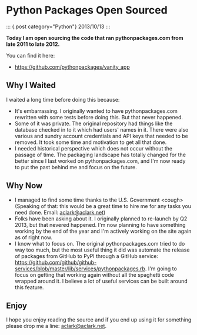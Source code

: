 # Python Packages Open Sourced

::: {.post category="Python"}
2013/10/13
:::

**Today I am open sourcing the code that ran pythonpackages.com from
late 2011 to late 2012.**

You can find it here:

-   <https://github.com/pythonpackages/vanity_app>

## Why I Waited

I waited a long time before doing this because:

-   It\'s embarrassing. I originally wanted to have pythonpackages.com
    rewritten with some tests before doing this. But that never
    happened.
-   Some of it was private. The original repository had things like the
    database checked in to it which had users\' names in it. There were
    also various and sundry account credentials and API keys that needed
    to be removed. It took some time and motivation to get all that
    done.
-   I needed historical perspective which does not occur without the
    passage of time. The packaging landscape has totally changed for the
    better since I last worked on pythonpackages.com, and I\'m now ready
    to put the past behind me and focus on the future.

## Why Now

-   I managed to find some time thanks to the U.S. Government \<cough\>
    (Speaking of that: this would be a great time to hire me for any
    tasks you need done. Email: <aclark@aclark.net>)
-   Folks have been asking about it. I originally planned to re-launch
    by Q2 2013, but that nevered happened. I\'m now planning to have
    something working by the end of the year and I\'m actively working
    on the site again as of right now.
-   I know what to focus on. The original pythonpackages.com tried to do
    way too much, but the most useful thing it did was automate the
    release of packages from GitHub to PyPI through a GitHub service:
    <https://github.com/github/github-services/blob/master/lib/services/pythonpackages.rb>.
    I\'m going to focus on getting that working again without all the
    spaghetti code wrapped around it. I believe a lot of useful services
    can be built around this feature.

## Enjoy

I hope you enjoy reading the source and if you end up using it for
something please drop me a line: <aclark@aclark.net>.
